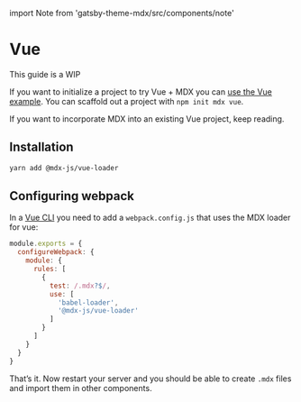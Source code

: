 import Note from 'gatsby-theme-mdx/src/components/note'

# Vue

<Note>
  This guide is a WIP
</Note>

If you want to initialize a project to try Vue + MDX you can
[use the Vue example](https://github.com/mdx-js/mdx/tree/master/examples/vue).
You can scaffold out a project with `npm init mdx vue`.

If you want to incorporate MDX into an existing Vue project, keep reading.

## Installation

```sh
yarn add @mdx-js/vue-loader
```

## Configuring webpack

In a [Vue CLI](https://cli.vuejs.org/) you need to add a `webpack.config.js` that
uses the MDX loader for vue:

```js
module.exports = {
  configureWebpack: {
    module: {
      rules: [
        {
          test: /.mdx?$/,
          use: [
            'babel-loader',
            '@mdx-js/vue-loader'
          ]
        }
      ]
    }
  }
}
```

That’s it.  Now restart your server and you should be able to create `.mdx` files
and import them in other components.
